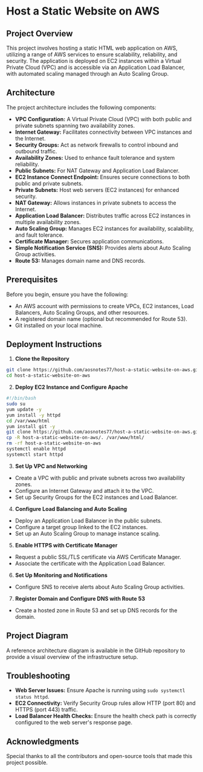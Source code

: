 # Host a Static Website on AWS

## Project Overview
This project involves hosting a static HTML web application on AWS, utilizing a range of AWS services to ensure scalability, reliability, and security. The application is deployed on EC2 instances within a Virtual Private Cloud (VPC) and is accessible via an Application Load Balancer, with automated scaling managed through an Auto Scaling Group.

## Architecture
The project architecture includes the following components:
- **VPC Configuration:** A Virtual Private Cloud (VPC) with both public and private subnets spanning two availability zones.
- **Internet Gateway:** Facilitates connectivity between VPC instances and the Internet.
- **Security Groups:** Act as network firewalls to control inbound and outbound traffic.
- **Availability Zones:** Used to enhance fault tolerance and system reliability.
- **Public Subnets:** For NAT Gateway and Application Load Balancer.
- **EC2 Instance Connect Endpoint:** Ensures secure connections to both public and private subnets.
- **Private Subnets:** Host web servers (EC2 instances) for enhanced security.
- **NAT Gateway:** Allows instances in private subnets to access the Internet.
- **Application Load Balancer:** Distributes traffic across EC2 instances in multiple availability zones.
- **Auto Scaling Group:** Manages EC2 instances for availability, scalability, and fault tolerance.
- **Certificate Manager:** Secures application communications.
- **Simple Notification Service (SNS):** Provides alerts about Auto Scaling Group activities.
- **Route 53:** Manages domain name and DNS records.

## Prerequisites
Before you begin, ensure you have the following:
- An AWS account with permissions to create VPCs, EC2 instances, Load Balancers, Auto Scaling Groups, and other resources.
- A registered domain name (optional but recommended for Route 53).
- Git installed on your local machine.

## Deployment Instructions
1. **Clone the Repository**
```bash
git clone https://github.com/aosnotes77/host-a-static-website-on-aws.git
cd host-a-static-website-on-aws
```

2. **Deploy EC2 Instance and Configure Apache**
```bash
#!/bin/bash
sudo su
yum update -y
yum install -y httpd
cd /var/www/html
yum install git -y
git clone https://github.com/aosnotes77/host-a-static-website-on-aws.git
cp -R host-a-static-website-on-aws/. /var/www/html/
rm -rf host-a-static-website-on-aws
systemctl enable httpd
systemctl start httpd
```

3. **Set Up VPC and Networking**
- Create a VPC with public and private subnets across two availability zones.
- Configure an Internet Gateway and attach it to the VPC.
- Set up Security Groups for the EC2 instances and Load Balancer.

4. **Configure Load Balancing and Auto Scaling**
- Deploy an Application Load Balancer in the public subnets.
- Configure a target group linked to the EC2 instances.
- Set up an Auto Scaling Group to manage instance scaling.

5. **Enable HTTPS with Certificate Manager**
- Request a public SSL/TLS certificate via AWS Certificate Manager.
- Associate the certificate with the Application Load Balancer.

6. **Set Up Monitoring and Notifications**
- Configure SNS to receive alerts about Auto Scaling Group activities.

7. **Register Domain and Configure DNS with Route 53**
- Create a hosted zone in Route 53 and set up DNS records for the domain.

## Project Diagram
A reference architecture diagram is available in the GitHub repository to provide a visual overview of the infrastructure setup.

## Troubleshooting
- **Web Server Issues:** Ensure Apache is running using `sudo systemctl status httpd`.
- **EC2 Connectivity:** Verify Security Group rules allow HTTP (port 80) and HTTPS (port 443) traffic.
- **Load Balancer Health Checks:** Ensure the health check path is correctly configured to the web server's response page.


## Acknowledgments
Special thanks to all the contributors and open-source tools that made this project possible.



